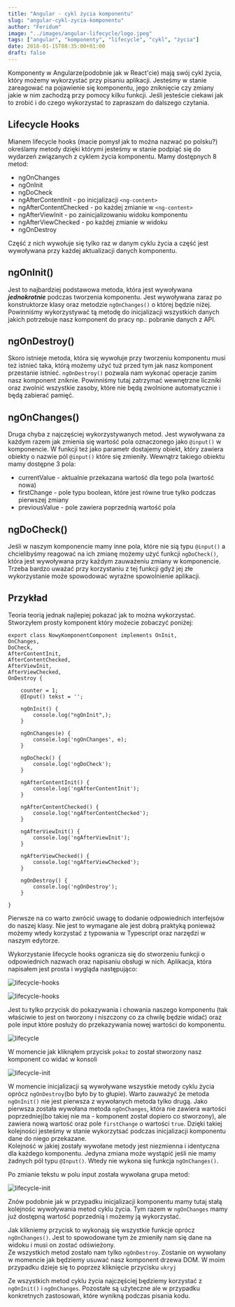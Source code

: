 ```yaml
---
title: "Angular - cykl życia komponentu"
slug: "angular-cykl-zycia-komponentu"
author: "Feridum"
image: "../images/angular-lifecycle/logo.jpeg"
tags: ["angular", "komponenty", "lifecycle", "cykl", "życia"]
date: 2018-01-15T08:35:00+01:00
draft: false
---
```


Komponenty w Angularze(podobnie jak w React'cie) mają swój cykl życia, który możemy wykorzystać przy pisaniu aplikacji. Jesteśmy w stanie zareagować na pojawienie się komponentu, jego zniknięcie czy zmiany jakie w nim zachodzą przy pomocy kilku funkcji. Jeśli jesteście ciekawi jak to zrobić i do czego wykorzystać to zapraszam do dalszego czytania.

<!--more-->

## Lifecycle Hooks

Mianem lifecycle hooks (macie pomysł jak to można nazwać po polsku?) określamy metody dzięki którymi jesteśmy w stanie podpiąć się do wydarzeń związanych z cyklem życia komponentu. Mamy dostępnych 8 metod: 

- ngOnChanges
- ngOnInit
- ngDoCheck
- ngAfterContentInit - po inicjalizacji `<ng-content>`
- ngAfterContentChecked - po każdej zmianie w `<ng-content>`
- ngAfterViewInit - po zainicjalizowaniu widoku komponentu
- ngAfterViewChecked - po każdej zmianie w widoku
- ngOnDestroy

Część z nich wywołuje się tylko raz w danym cyklu życia a część jest wywoływana przy każdej aktualizacji danych komponentu. 

## ngOnInit()

Jest to najbardziej podstawowa metoda, która jest wywoływana __*jednokrotnie*__ podczas tworzenia komponentu. Jest wywoływana zaraz po konstruktorze klasy oraz metodzie `ngOnChanges()` o której będzie niżej. Powinniśmy wykorzystywać tą metodę do inicjalizacji wszystkich danych jakich potrzebuje nasz komponent do pracy np.: pobranie danych z API.

## ngOnDestroy()

Skoro istnieje metoda, która się wywołuje przy tworzeniu komponentu musi też istnieć taka, którą możemy użyć tuż przed tym jak nasz komponent przestanie istnieć. `ngOnDestroy()` pozwala nam wykonać operacje zanim nasz komponent zniknie. Powinniśmy tutaj zatrzymać wewnętrzne liczniki oraz zwolnić wszystkie zasoby, które nie będą zwolnione automatycznie i będą zabierać pamięć.

## ngOnChanges()

Druga chyba z najczęściej wykorzystywanych metod. Jest wywoływana za każdym razem jak zmienia się wartość pola oznaczonego jako `@input()` w komponencie. W funkcji też jako parametr dostajemy obiekt, który zawiera obiekty o nazwie pól `@input()` które się zmieniły. Wewnątrz takiego obiektu mamy dostępne 3 pola: 

- currentValue - aktualnie przekazana wartość dla tego pola (wartość nowa)
- firstChange - pole typu boolean, które jest równe true tylko podczas pierwszej zmiany
- previousValue - pole zawiera poprzednią wartość pola

## ngDoCheck()

Jeśli w naszym komponencie mamy inne pola, które nie sią typu `@input()` a chcielibyśmy reagować na ich zmianę możemy użyć funkcji `ngDoCheck()`, która jest wywoływana przy każdym zauważeniu zmiany w komponencie. Trzeba bardzo uważać przy korzystaniu z tej funkcji gdyż jej złe wykorzystanie może spowodować wyraźne spowolnienie aplikacji. 

## Przykład

Teoria teorią jednak najlepiej pokazać jak to można wykorzystać. Stworzyłem prosty komponent który możecie zobaczyć poniżej: 

```
export class NowyKomponentComponent implements OnInit,
OnChanges,
DoCheck,
AfterContentInit,
AfterContentChecked,
AfterViewInit,
AfterViewChecked,
OnDestroy {

	counter = 1;
	@Input() tekst = '';
	
	ngOnInit() {
		console.log("ngOnInit",);
	}
	
	ngOnChanges(e) {
		console.log('ngOnChanges', e);
	}
	
	ngDoCheck() {
		console.log('ngDoCheck');
	}
	
	ngAfterContentInit() {
		console.log('ngAfterContentInit');
	}
	
	ngAfterContentChecked() {
		console.log('ngAfterContentChecked');
	}
	
	ngAfterViewInit() {
		console.log('ngAfterViewInit');
	}
	
	ngAfterViewChecked() {
		console.log('ngAfterViewChecked');
	}
	
	ngOnDestroy() {
		console.log('ngOnDestroy');
	}

}

```
Pierwsze na co warto zwrócić uwagę to dodanie odpowiednich interfejsów do naszej klasy. Nie jest to wymagane ale jest dobrą praktyką ponieważ możemy wtedy korzystać z typowania w Typescript oraz narzędzi w naszym edytorze.  

Wykorzystanie lifecycle hooks ogranicza się do stworzeniu funkcji o odpowiednich nazwach oraz napisaniu obsługi w nich. Aplikacja, która napisałem jest prosta i wygląda następująco:

![lifecycle-hooks](../images/angular-lifecycle/lifecycle-hooks.png)

![lifecycle-hooks](../images/angular-lifecycle/lifecycle-hooks2.png)

Jest tu tylko przycisk do pokazywania i chowania naszego komponentu (tak właściwie to jest on tworzony i niszczony co za chwilę będzie widać) oraz pole input które posłuży do przekazywania nowej wartości do komponentu.

![lifecycle](../images/angular-lifecycle/lifecycle.gif)

W momencie jak kliknąłem przycisk `pokaż` to został stworzony nasz komponent co widać w konsoli

![lifecycle-init](../images/angular-lifecycle/lifecycle-init.png)

W momencie inicjalizacji są wywoływane wszystkie metody cyklu życia oprócz `ngOnDestroy`(bo było by to głupie). Warto zauważyć że metoda `ngOnInit()` nie jest pierwsza z wywołanych metoda tylko drugą. 
Jako pierwsza została wywołana metoda `ngOnChanges`, która nie zawiera wartości poprzedniej(bo takiej nie ma - komponent został dopiero co stworzony), ale zawiera nową wartość oraz pole `firstChange` o wartości `true`. Dzięki takiej kolejności jesteśmy w stanie wykorzytsać podczas inicjalizacji komponentu dane do niego przekazane.  
Kolejność w jakiej zostały wywołane metody jest niezmienna i identyczna dla każdego komponentu. Jedyna zmiana może wystąpić jeśli nie mamy żadnych pól typu `@Input()`. Wtedy nie wykona się funkcja `ngOnChanges()`. 

Po zmianie tekstu w polu input została wywołana grupa metod: 

![lifecycle-init](../images/angular-lifecycle/lifecycle-change.png)

Znów podobnie jak w przypadku inicjalizacji komponentu mamy tutaj stałą kolejnośc wywoływania metod cyklu życia. Tym razem w `ngOnChanges` mamy już dostępną wartość poprzednią i możemy ją wykorzystać. 

Jak klikniemy przycisk to wykonają się wszystkie funkcje oprócz  `ngOnChanges()`. Jest to spowodowane tym że zmieniły nam się dane na widoku i musi on zostać odświeżony.  
Ze wszystkich metod zostało nam tylko `ngOnDestroy`. Zostanie on wywołany w momencie jak będziemy usuwać nasz komponent drzewa DOM. W moim przypadku dzieje się to poprzez kliknięcie przycisku `ukryj`

Ze wszystkich metod cyklu życia najczęściej będziemy korzystać z `ngOnInit()` i `ngOnChanges`. Pozostałe są użyteczne ale w przypadku konkretnych zastosowań, które wynikną podczas pisania kodu.

